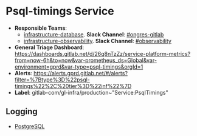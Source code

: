 <!-- MARKER: do not edit this section directly. Edit services/service-catalog.yml then run scripts/generate-docs -->
#  Psql-timings Service

* **Responsible Teams**:
  * [infrastructure-database](https://about.gitlab.com/handbook/engineering/infrastructure/team/reliability/). **Slack Channel**: [#ongres-gitlab](https://gitlab.slack.com/archives/ongres-gitlab)
  * [infrastructure-observability](https://about.gitlab.com/handbook/engineering/infrastructure/team/reliability/). **Slack Channel**: [#observability](https://gitlab.slack.com/archives/observability)
* **General Triage Dashboard**: https://dashboards.gitlab.net/d/26q8nTzZz/service-platform-metrics?from=now-6h&to=now&var-prometheus_ds=Global&var-environment=gprd&var-type=psql-timings&orgId=1
* **Alerts**: https://alerts.gprd.gitlab.net/#/alerts?filter=%7Btype%3D%22psql-timings%22%2C%20tier%3D%22inf%22%7D
* **Label**: gitlab-com/gl-infra/production~"Service:PsqlTimings"

## Logging

* [PostgreSQL](/var/log/postgresql/postgresql-9.5-main.log)

<!-- END_MARKER -->
